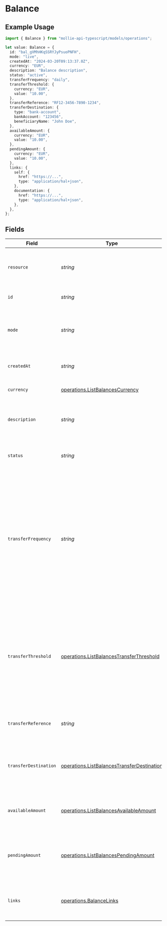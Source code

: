 # Balance

## Example Usage

```typescript
import { Balance } from "mollie-api-typescript/models/operations";

let value: Balance = {
  id: "bal_gVMhHKqSSRYJyPsuoPNFH",
  mode: "live",
  createdAt: "2024-03-20T09:13:37.0Z",
  currency: "EUR",
  description: "Balance description",
  status: "active",
  transferFrequency: "daily",
  transferThreshold: {
    currency: "EUR",
    value: "10.00",
  },
  transferReference: "RF12-3456-7890-1234",
  transferDestination: {
    type: "bank-account",
    bankAccount: "123456",
    beneficiaryName: "John Doe",
  },
  availableAmount: {
    currency: "EUR",
    value: "10.00",
  },
  pendingAmount: {
    currency: "EUR",
    value: "10.00",
  },
  links: {
    self: {
      href: "https://...",
      type: "application/hal+json",
    },
    documentation: {
      href: "https://...",
      type: "application/hal+json",
    },
  },
};
```

## Fields

| Field                                                                                                                                                                                                                                                                                                                                                | Type                                                                                                                                                                                                                                                                                                                                                 | Required                                                                                                                                                                                                                                                                                                                                             | Description                                                                                                                                                                                                                                                                                                                                          | Example                                                                                                                                                                                                                                                                                                                                              |
| ---------------------------------------------------------------------------------------------------------------------------------------------------------------------------------------------------------------------------------------------------------------------------------------------------------------------------------------------------- | ---------------------------------------------------------------------------------------------------------------------------------------------------------------------------------------------------------------------------------------------------------------------------------------------------------------------------------------------------- | ---------------------------------------------------------------------------------------------------------------------------------------------------------------------------------------------------------------------------------------------------------------------------------------------------------------------------------------------------- | ---------------------------------------------------------------------------------------------------------------------------------------------------------------------------------------------------------------------------------------------------------------------------------------------------------------------------------------------------- | ---------------------------------------------------------------------------------------------------------------------------------------------------------------------------------------------------------------------------------------------------------------------------------------------------------------------------------------------------- |
| `resource`                                                                                                                                                                                                                                                                                                                                           | *string*                                                                                                                                                                                                                                                                                                                                             | :heavy_minus_sign:                                                                                                                                                                                                                                                                                                                                   | Indicates the response contains a balance object. Will always contain the string `balance` for this endpoint.                                                                                                                                                                                                                                        | balance                                                                                                                                                                                                                                                                                                                                              |
| `id`                                                                                                                                                                                                                                                                                                                                                 | *string*                                                                                                                                                                                                                                                                                                                                             | :heavy_minus_sign:                                                                                                                                                                                                                                                                                                                                   | The identifier uniquely referring to this balance.                                                                                                                                                                                                                                                                                                   | bal_gVMhHKqSSRYJyPsuoPNFH                                                                                                                                                                                                                                                                                                                            |
| `mode`                                                                                                                                                                                                                                                                                                                                               | *string*                                                                                                                                                                                                                                                                                                                                             | :heavy_minus_sign:                                                                                                                                                                                                                                                                                                                                   | Whether this entity was created in live mode or in test mode.<br/><br/>Possible values: `live` `test`                                                                                                                                                                                                                                                | live                                                                                                                                                                                                                                                                                                                                                 |
| `createdAt`                                                                                                                                                                                                                                                                                                                                          | *string*                                                                                                                                                                                                                                                                                                                                             | :heavy_minus_sign:                                                                                                                                                                                                                                                                                                                                   | The entity's date and time of creation, in [ISO 8601](https://en.wikipedia.org/wiki/ISO_8601) format.                                                                                                                                                                                                                                                | 2024-03-20T09:13:37.0Z                                                                                                                                                                                                                                                                                                                               |
| `currency`                                                                                                                                                                                                                                                                                                                                           | [operations.ListBalancesCurrency](../../models/operations/listbalancescurrency.md)                                                                                                                                                                                                                                                                   | :heavy_minus_sign:                                                                                                                                                                                                                                                                                                                                   | The balance's ISO 4217 currency code.                                                                                                                                                                                                                                                                                                                | EUR                                                                                                                                                                                                                                                                                                                                                  |
| `description`                                                                                                                                                                                                                                                                                                                                        | *string*                                                                                                                                                                                                                                                                                                                                             | :heavy_minus_sign:                                                                                                                                                                                                                                                                                                                                   | The description or name of the balance. Can be used to denote the purpose of the balance.                                                                                                                                                                                                                                                            | Balance description                                                                                                                                                                                                                                                                                                                                  |
| `status`                                                                                                                                                                                                                                                                                                                                             | *string*                                                                                                                                                                                                                                                                                                                                             | :heavy_minus_sign:                                                                                                                                                                                                                                                                                                                                   | The status of the balance.<br/><br/>Possible values: `active` `inactive`                                                                                                                                                                                                                                                                             | active                                                                                                                                                                                                                                                                                                                                               |
| `transferFrequency`                                                                                                                                                                                                                                                                                                                                  | *string*                                                                                                                                                                                                                                                                                                                                             | :heavy_minus_sign:                                                                                                                                                                                                                                                                                                                                   | The frequency with which the available amount on the balance will be settled to the configured transfer destination.<br/><br/>Settlements created during weekends or on bank holidays will take place on the next business day.<br/><br/>Possible values: `daily` `every-monday` `every-tuesday` `every-wednesday` `every-thursday` `every-friday` `monthly` `never` | daily                                                                                                                                                                                                                                                                                                                                                |
| `transferThreshold`                                                                                                                                                                                                                                                                                                                                  | [operations.ListBalancesTransferThreshold](../../models/operations/listbalancestransferthreshold.md)                                                                                                                                                                                                                                                 | :heavy_minus_sign:                                                                                                                                                                                                                                                                                                                                   | The minimum amount configured for scheduled automatic settlements. As soon as the amount on the balance exceeds this threshold, the complete balance will be paid out to the transfer destination according to the configured frequency.                                                                                                             |                                                                                                                                                                                                                                                                                                                                                      |
| `transferReference`                                                                                                                                                                                                                                                                                                                                  | *string*                                                                                                                                                                                                                                                                                                                                             | :heavy_minus_sign:                                                                                                                                                                                                                                                                                                                                   | The transfer reference set to be included in all the transfers for this balance.                                                                                                                                                                                                                                                                     | RF12-3456-7890-1234                                                                                                                                                                                                                                                                                                                                  |
| `transferDestination`                                                                                                                                                                                                                                                                                                                                | [operations.ListBalancesTransferDestination](../../models/operations/listbalancestransferdestination.md)                                                                                                                                                                                                                                             | :heavy_minus_sign:                                                                                                                                                                                                                                                                                                                                   | The destination where the available amount will be automatically transferred to according to the configured transfer frequency.                                                                                                                                                                                                                      |                                                                                                                                                                                                                                                                                                                                                      |
| `availableAmount`                                                                                                                                                                                                                                                                                                                                    | [operations.ListBalancesAvailableAmount](../../models/operations/listbalancesavailableamount.md)                                                                                                                                                                                                                                                     | :heavy_minus_sign:                                                                                                                                                                                                                                                                                                                                   | The amount directly available on the balance, e.g. `{"currency":"EUR", "value":"100.00"}`.                                                                                                                                                                                                                                                           |                                                                                                                                                                                                                                                                                                                                                      |
| `pendingAmount`                                                                                                                                                                                                                                                                                                                                      | [operations.ListBalancesPendingAmount](../../models/operations/listbalancespendingamount.md)                                                                                                                                                                                                                                                         | :heavy_minus_sign:                                                                                                                                                                                                                                                                                                                                   | The total amount that is queued to be transferred to your balance. For example, a credit card payment can take a few days to clear.                                                                                                                                                                                                                  |                                                                                                                                                                                                                                                                                                                                                      |
| `links`                                                                                                                                                                                                                                                                                                                                              | [operations.BalanceLinks](../../models/operations/balancelinks.md)                                                                                                                                                                                                                                                                                   | :heavy_minus_sign:                                                                                                                                                                                                                                                                                                                                   | An object with several relevant URLs. Every URL object will contain an `href` and a `type` field.                                                                                                                                                                                                                                                    |                                                                                                                                                                                                                                                                                                                                                      |